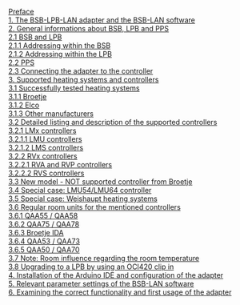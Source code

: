 [Preface](preface.md)  
[1. The BSB-LPB-LAN adapter and the BSB-LAN software](chap01.md)  
[2. General informations about BSB, LPB and PPS](chap02.md)    
[2.1 BSB and LPB]()  
[2.1.1 Addressing within the BSB]()  
[2.1.2 Addressing within the LPB]()  
[2.2 PPS]()  
[2.3 Connecting the adapter to the controller]()  
[3. Supported heating systems and controllers](chap03.md)  
[3.1 Successfully tested heating systems]()  
[3.1.1 Broetje]()  
[3.1.2 Elco]()  
[3.1.3 Other manufacturers]()  
[3.2 Detailed listing and description of the supported controllers]()  
[3.2.1 LMx controllers]()  
[3.2.1.1 LMU controllers]()  
[3.2.1.2 LMS controllers]()  
[3.2.2 RVx controllers]()  
[3.2.2.1 RVA and RVP controllers]()  
[3.2.2.2 RVS controllers]()  
[3.3 New model - NOT supported controller from Broetje]()  
[3.4 Special case: LMU54/LMU64 controller]()  
[3.5 Special case: Weishaupt heating systems]()  
[3.6 Regular room units for the mentioned controllers]()  
[3.6.1 QAA55 / QAA58]()  
[3.6.2 QAA75 / QAA78]()  
[3.6.3 Broetje IDA]()  
[3.6.4 QAA53 / QAA73]()  
[3.6.5 QAA50 / QAA70]()  
[3.7 Note: Room influence regarding the room temperature]()  
[3.8 Upgrading to a LPB by using an OCI420 clip in]()    
[4. Installation of the Arduino IDE and configuration of the adapter](chap04.md)  
[5. Relevant parameter settings of the BSB-LAN software](chap05.md)  
[6. Examining the correct functionality and first usage of the adapter](chap06.md)  
